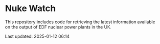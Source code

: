 # Nuke Watch

This repository includes code for retrieving the latest information available on the output of EDF nuclear power plants in the UK.

Last updated: 2025-01-12 06:14